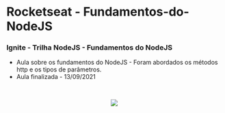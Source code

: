 # Rocketseat - Fundamentos-do-NodeJS


### <p align="left">Ignite - Trilha NodeJS - Fundamentos do NodeJS</p>
* Aula sobre os fundamentos do NodeJS - Foram abordados os métodos http e os tipos de parâmetros.
* Aula finalizada - 13/09/2021

<br/>
<p align="center">
  <img src="https://user-images.githubusercontent.com/78274293/133178878-88d4fc65-0b1c-405a-986c-b6f11ae44212.png" />
</p>

